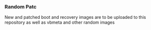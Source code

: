 ### Random Patc
New and patched boot and recovery images are to be uploaded to this repository as well as vbmeta and other random images
